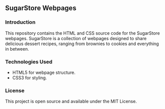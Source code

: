 
## SugarStore Webpages

### Introduction
This repository contains the HTML and CSS source code for the SugarStore webpages. SugarStore is a collection of webpages designed to share delicious dessert recipes, ranging from brownies to cookies and everything in between.
### Technologies Used
- HTML5 for webpage structure.
- CSS3 for styling.
### License
This project is open source and available under the MIT License.

